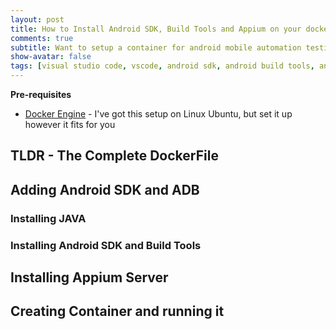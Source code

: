 ```yaml
---
layout: post
title: How to Install Android SDK, Build Tools and Appium on your docker container in 2023
comments: true
subtitle: Want to setup a container for android mobile automation testing? In this guide we will create a Dockerfile to setup our Android/Appium testing/automation container 
show-avatar: false
tags: [visual studio code, vscode, android sdk, android build tools, android platform tools, docker, appium, appium-docker-image, Dockerfile]
---
```



**Pre-requisites**
- [Docker Engine](https://docs.docker.com/engine/install/ubuntu/) - I've got this setup on Linux Ubuntu, but set it up however it fits for you




## TLDR - The Complete DockerFile

## Adding Android SDK and ADB

### Installing JAVA

### Installing Android SDK and Build Tools

## Installing Appium Server

## Creating Container and running it
